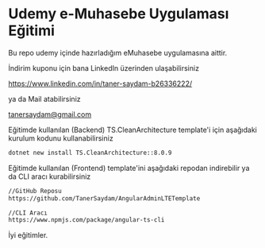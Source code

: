 # Udemy e-Muhasebe Uygulaması Eğitimi
Bu repo udemy içinde hazırladığım eMuhasebe uygulamasına aittir. 

İndirim kuponu için bana LinkedIn üzerinden ulaşabilirsiniz

https://www.linkedin.com/in/taner-saydam-b26336222/

ya da Mail atabilirsiniz

tanersaydam@gmail.com


Eğitimde kullanılan (Backend) TS.CleanArchitecture template'i için aşağıdaki kurulum kodunu kullanabilirsiniz

```bash
dotnet new install TS.CleanArchitecture::8.0.9
```

Eğitimde kullanılan (Frontend) template'ini aşağıdaki repodan indirebilir ya da CLI aracı kurabilirsiniz

```bash
//GitHub Reposu
https://github.com/TanerSaydam/AngularAdminLTETemplate
```

```bash
//CLI Aracı
https://www.npmjs.com/package/angular-ts-cli
```

İyi eğitimler.

